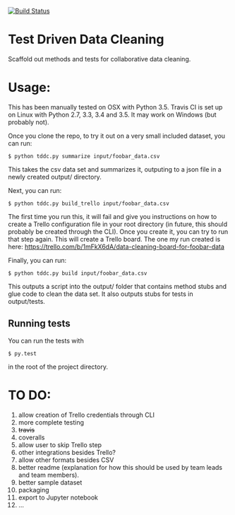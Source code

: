 [![Build Status](https://travis-ci.org/DataKind-SG/test-driven-data-cleaning.svg?branch=master)](https://travis-ci.org/DataKind-SG/test-driven-data-cleaning)
# Test Driven Data Cleaning

Scaffold out methods and tests for collaborative data cleaning.

# Usage:

This has been manually tested on OSX with Python 3.5. Travis CI is set up on Linux with Python 2.7, 3.3, 3.4 and 3.5. It may work on Windows (but probably not).

Once you clone the repo, to try it out on a very small included dataset, you can run:

```$ python tddc.py summarize input/foobar_data.csv```

This takes the csv data set and summarizes it, outputing to a json file in a newly created output/ directory.

Next, you can run:

```$ python tddc.py build_trello input/foobar_data.csv```

The first time you run this, it will fail and give you instructions on how to create a Trello configuration file in your root directory (in future, this should probably be created through the CLI).
Once you create it, you can try to run that step again. This will create a Trello board. The one my run created is here: https://trello.com/b/1mFkX6dA/data-cleaning-board-for-foobar-data

Finally, you can run:

```$ python tddc.py build input/foobar_data.csv```

This outputs a script into the output/ folder that contains method stubs and glue code to clean the data set. It also outputs stubs for tests in output/tests.

## Running tests

You can run the tests with 

```$ py.test```

in the root of the project directory.


# TO DO:

1. allow creation of Trello credentials through CLI
2. more complete testing
3. ~~travis~~
4. coveralls
5. allow user to skip Trello step
6. other integrations besides Trello?
7. allow other formats besides CSV
8. better readme (explanation for how this should be used by team leads and team members).
9. better sample dataset
10. packaging
11. export to Jupyter notebook
12. ...
